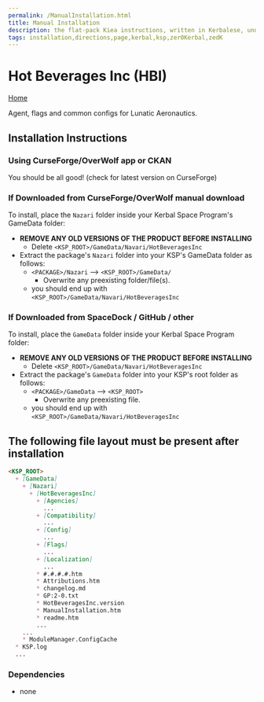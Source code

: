 ```yaml
---
permalink: /ManualInstallation.html
title: Manual Installation
description: the flat-pack Kiea instructions, written in Kerbalese, unusally present
tags: installation,directions,page,kerbal,ksp,zer0Kerbal,zedK
---
```

<!-- ManualInstallation.md v1.1.8.1
Hot Beverages Inc (HBI)
created: 01 Oct 2019
updated: 29 Jul 2022 -->

<!-- based upon work by Lisias -->

# Hot Beverages Inc (HBI)

[Home](./index.md)

Agent, flags and common configs for Lunatic Aeronautics.

## Installation Instructions

### Using CurseForge/OverWolf app or CKAN

You should be all good! (check for latest version on CurseForge)

### If Downloaded from CurseForge/OverWolf manual download

To install, place the `Nazari` folder inside your Kerbal Space Program's GameData folder:

* **REMOVE ANY OLD VERSIONS OF THE PRODUCT BEFORE INSTALLING**
  * Delete `<KSP_ROOT>/GameData/Navari/HotBeveragesInc`
* Extract the package's `Nazari` folder into your KSP's GameData folder as follows:
  * `<PACKAGE>/Nazari` --> `<KSP_ROOT>/GameData/`
    * Overwrite any preexisting folder/file(s).
  * you should end up with `<KSP_ROOT>/GameData/Navari/HotBeveragesInc`

### If Downloaded from SpaceDock / GitHub / other

To install, place the `GameData` folder inside your Kerbal Space Program folder:

* **REMOVE ANY OLD VERSIONS OF THE PRODUCT BEFORE INSTALLING**
  * Delete `<KSP_ROOT>/GameData/Navari/HotBeveragesInc`
* Extract the package's `GameData` folder into your KSP's root folder as follows:
  * `<PACKAGE>/GameData` --> `<KSP_ROOT>`
    * Overwrite any preexisting file.
  * you should end up with `<KSP_ROOT>/GameData/Navari/HotBeveragesInc`

## The following file layout must be present after installation

```markdown
<KSP_ROOT>
  + [GameData]
    + [Nazari]
      + [HotBeveragesInc]
        + [Agencies]
          ...
        + [Compatibility]
          ...
        + [Config]
          ...
        + [Flags]
          ...
        + [Localization]
          ...
        * #.#.#.#.htm
        * Attributions.htm
        * changelog.md
        * GP:2-0.txt
        * HotBeveragesInc.version
        * ManualInstallation.htm
        * readme.htm
        ...
    ...
    * ModuleManager.ConfigCache
  * KSP.log
  ...
```

### Dependencies

* none